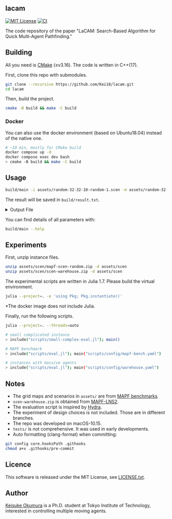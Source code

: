 lacam
---
[![MIT License](http://img.shields.io/badge/license-MIT-blue.svg?style=flat)](LICENSE)
[![CI](https://github.com/Kei18/lacam/actions/workflows/ci.yml/badge.svg)](https://github.com/Kei18/fast-mapf/actions/workflows/ci.yml)

The code repository of the paper "LaCAM: Search-Based Algorithm for Quick Multi-Agent Pathfinding."

## Building

All you need is [CMake](https://cmake.org/) (≥v3.16). The code is written in C++(17).

First, clone this repo with submodules.

```sh
git clone --recursive https://github.com/Kei18/lacam.git
cd lacam
```
Then, build the project.

```sh
cmake -B build && make -C build
```

### Docker

You can also use the docker environment (based on Ubuntu18.04) instead of the native one.

```sh
# ~10 min, mostly for CMake build
docker compose up -d
docker compose exec dev bash
> cmake -B build && make -C build
```

## Usage

```sh
build/main -i assets/random-32-32-10-random-1.scen -m assets/random-32-32-10.map -N 50 -v 1
```
The result will be saved in `build/result.txt`.

<details><summary>Output File</summary>

This is an example output of `random-32-32-20-random-1.scen`.
`(x, y)` denotes location.
`(0, 0)` is the left-top point.
`(x, 0)` is the location at `x`-th column and 1st row.

```
agents=50
map_file=random-32-32-20.map
solver=planner
solved=1
soc=1489
soc_lb=1082
makespan=51
makespan_lb=48
comp_time=1
seed=0
starts=(5,16),(21,29),[...]
solution=
0:(5,16),(21,29),[...]
1:(5,17),(21,28),[...]
[...]
```

</details>

You can find details of all parameters with:
```sh
build/main --help
```

## Experiments

First, unzip instance files.

```sh
unzip assets/scen/mapf-scen-random.zip -d assets/scen
unzip assets/scen/scen-warehouse.zip -d assets/scen
```

The experimental scripts are written in Julia 1.7.
Please build the virtual environment.

```sh
julia --project=. -e 'using Pkg; Pkg.instantiate()'
```

*The docker image does not include Julia.

Finally, run the following scripts.

```sh
julia --project=. --threads=auto

# small complicated instance
> include("scripts/small-complex-eval.jl"); main()

# MAPF benchmark
> include("scripts/eval.jl"); main("scripts/config/mapf-bench.yaml")

# instances with massive agents
> include("scripts/eval.jl"); main("scripts/config/warehouse.yaml")
```

## Notes

- The grid maps and scenarios in `assets/` are from [MAPF benchmarks](https://movingai.com/benchmarks/mapf.html).
- `scen-warehouse.zip` is obtained from [MAPF-LNS2](https://github.com/Jiaoyang-Li/MAPF-LNS2).
- The evaluation script is inspired by [Hydra](https://hydra.cc/).
- The experiment of design choices is not included. Those are in different branches.
- The repo was developed on macOS-10.15.
- `tests/` is not comprehensive. It was used in early developments.
- Auto formatting (clang-format) when committing:

```sh
git config core.hooksPath .githooks
chmod a+x .githooks/pre-commit
```

## Licence

This software is released under the MIT License, see [LICENSE.txt](LICENCE.txt).

## Author

[Keisuke Okumura](https://kei18.github.io) is a Ph.D. student at Tokyo Institute of Technology, interested in controlling multiple moving agents.
